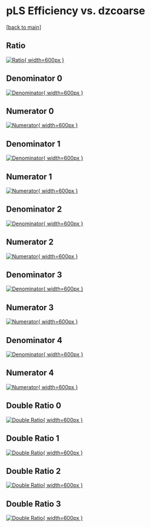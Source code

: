 # pLS Efficiency vs. dzcoarse

[[back to main](./)]



## Ratio

[![Ratio](../mtv/var/pLS_xtr_13_-1_eff_dzcoarse.png){ width=600px }](../mtv/var/pLS_xtr_13_-1_eff_dzcoarse.pdf)

## Denominator 0

[![Denominator](../mtv/den/pLS_xtr_13_-1_eff_dzcoarse_den0.png){ width=600px }](../mtv/den/pLS_xtr_13_-1_eff_dzcoarse_den0.pdf)

## Numerator 0

[![Numerator](../mtv/num/pLS_xtr_13_-1_eff_dzcoarse_num0.png){ width=600px }](../mtv/num/pLS_xtr_13_-1_eff_dzcoarse_num0.pdf)

## Denominator 1

[![Denominator](../mtv/den/pLS_xtr_13_-1_eff_dzcoarse_den1.png){ width=600px }](../mtv/den/pLS_xtr_13_-1_eff_dzcoarse_den1.pdf)

## Numerator 1

[![Numerator](../mtv/num/pLS_xtr_13_-1_eff_dzcoarse_num1.png){ width=600px }](../mtv/num/pLS_xtr_13_-1_eff_dzcoarse_num1.pdf)

## Denominator 2

[![Denominator](../mtv/den/pLS_xtr_13_-1_eff_dzcoarse_den2.png){ width=600px }](../mtv/den/pLS_xtr_13_-1_eff_dzcoarse_den2.pdf)

## Numerator 2

[![Numerator](../mtv/num/pLS_xtr_13_-1_eff_dzcoarse_num2.png){ width=600px }](../mtv/num/pLS_xtr_13_-1_eff_dzcoarse_num2.pdf)

## Denominator 3

[![Denominator](../mtv/den/pLS_xtr_13_-1_eff_dzcoarse_den3.png){ width=600px }](../mtv/den/pLS_xtr_13_-1_eff_dzcoarse_den3.pdf)

## Numerator 3

[![Numerator](../mtv/num/pLS_xtr_13_-1_eff_dzcoarse_num3.png){ width=600px }](../mtv/num/pLS_xtr_13_-1_eff_dzcoarse_num3.pdf)

## Denominator 4

[![Denominator](../mtv/den/pLS_xtr_13_-1_eff_dzcoarse_den4.png){ width=600px }](../mtv/den/pLS_xtr_13_-1_eff_dzcoarse_den4.pdf)

## Numerator 4

[![Numerator](../mtv/num/pLS_xtr_13_-1_eff_dzcoarse_num4.png){ width=600px }](../mtv/num/pLS_xtr_13_-1_eff_dzcoarse_num4.pdf)

## Double Ratio 0

[![Double Ratio](../mtv/ratio/pLS_xtr_13_-1_eff_dzcoarse_ratio0.png){ width=600px }](../mtv/ratio/pLS_xtr_13_-1_eff_dzcoarse_ratio0.pdf)

## Double Ratio 1

[![Double Ratio](../mtv/ratio/pLS_xtr_13_-1_eff_dzcoarse_ratio1.png){ width=600px }](../mtv/ratio/pLS_xtr_13_-1_eff_dzcoarse_ratio1.pdf)

## Double Ratio 2

[![Double Ratio](../mtv/ratio/pLS_xtr_13_-1_eff_dzcoarse_ratio2.png){ width=600px }](../mtv/ratio/pLS_xtr_13_-1_eff_dzcoarse_ratio2.pdf)

## Double Ratio 3

[![Double Ratio](../mtv/ratio/pLS_xtr_13_-1_eff_dzcoarse_ratio3.png){ width=600px }](../mtv/ratio/pLS_xtr_13_-1_eff_dzcoarse_ratio3.pdf)

